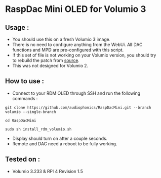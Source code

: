 # RaspDac Mini OLED for Volumio 3

## Usage : 
- You should use this on a fresh Volumio 3 image.
- There is no need to configure anything from the WebUi. All DAC functions and MPD are pre-configured with this script.
- If this set of file is not working on your Volumio version, you should try to rebuild the patch from [source](https://github.com/audiophonics/RaspDacMini/tree/v2.1).
- This was not designed for Volumio 2.

## How to use : 
- Connect to your RDM OLED through SSH and run the following commands : 
```
git clone https://github.com/audiophonics/RaspDacMini.git --branch volumio --single-branch

cd RaspDacMini

sudo sh install_rdm_volumio.sh
```
- Display should turn on after a couple seconds.
- Remote and DAC need a reboot to be fully working.

## Tested on  : 
- Volumio 3.233 & RPI 4 Revision 1.5
